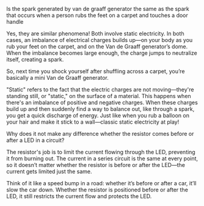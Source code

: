 Is the spark generated by van de graaff generator the same as the spark that occurs when a person rubs the feet on a carpet and touches a door handle

Yes, they are similar phenomena! Both involve static electricity. In both cases, an imbalance of electrical charges builds up—on your body as you rub your feet on the carpet, and on the Van de Graaff generator’s dome. When the imbalance becomes large enough, the charge jumps to neutralize itself, creating a spark.

So, next time you shock yourself after shuffling across a carpet, you’re basically a mini Van de Graaff generator.

"Static" refers to the fact that the electric charges are not moving—they're standing still, or "static," on the surface of a material. This happens when there's an imbalance of positive and negative charges. When these charges build up and then suddenly find a way to balance out, like through a spark, you get a quick discharge of energy. Just like when you rub a balloon on your hair and make it stick to a wall—classic static electricity at play!

Why does it not make any difference whether the resistor comes before or after a LED in a circuit?

 The resistor's job is to limit the current flowing through the LED, preventing it from burning out. The current in a series circuit is the same at every point, so it doesn’t matter whether the resistor is before or after the LED—the current gets limited just the same.

Think of it like a speed bump in a road: whether it’s before or after a car, it’ll slow the car down. Whether the resistor is positioned before or after the LED, it still restricts the current flow and protects the LED.


